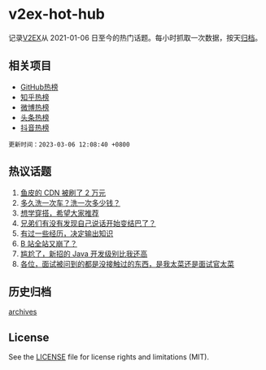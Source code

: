# v2ex-hot-hub

 记录[V2EX](https://www.v2ex.com/)从 2021-01-06 日至今的热门话题。每小时抓取一次数据，按天[归档](archives)。
 
 ## 相关项目

- [GitHub热榜](https://github.com/snaildev/github-hot-hub)
- [知乎热榜](https://github.com/snaildev/zhihu-hot-hub)
- [微博热榜](https://github.com/snaildev/weibo-hot-hub)
- [头条热榜](https://github.com/snaildev/toutiao-hot-hub)
- [抖音热榜](https://github.com/snaildev/douyin-hot-hub)


 `更新时间：2023-03-06 12:08:40 +0800`

## 热议话题

1. [鱼皮的 CDN 被刷了 2 万元](https://www.v2ex.com/t/921318)
1. [多久洗一次车？洗一次多少钱？](https://www.v2ex.com/t/921467)
1. [想学穿搭，希望大家推荐](https://www.v2ex.com/t/921432)
1. [兄弟们有没有发现自己说话开始变结巴了？](https://www.v2ex.com/t/921281)
1. [有过一些经历，决定输出知识](https://www.v2ex.com/t/921287)
1. [B 站全站又崩了？](https://www.v2ex.com/t/921359)
1. [尴尬了，新招的 Java 开发级别比我还高](https://www.v2ex.com/t/921478)
1. [各位，面试被问到的都是没接触过的东西，是我太菜还是面试官太菜](https://www.v2ex.com/t/921448)

## 历史归档

[archives](archives)

## License

See the [LICENSE](LICENSE) file for license rights and limitations (MIT).

